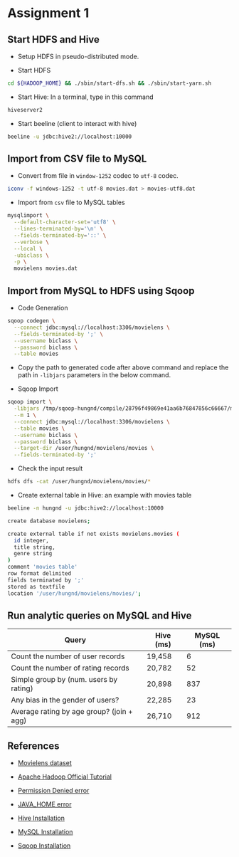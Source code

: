 # Assignment 1

## Start HDFS and Hive

* Setup HDFS in pseudo-distributed mode.

* Start HDFS

```bash
cd ${HADOOP_HOME} && ./sbin/start-dfs.sh && ./sbin/start-yarn.sh
```

* Start Hive: In a terminal, type in this command

```bash
hiveserver2
```

* Start beeline (client to interact with hive)

```bash
beeline -u jdbc:hive2://localhost:10000
```

## Import from CSV file to MySQL

* Convert from file in `window-1252` codec to `utf-8` codec.

```bash
iconv -f windows-1252 -t utf-8 movies.dat > movies-utf8.dat
```

* Import from `csv` file to MySQL tables

```bash
mysqlimport \
  --default-character-set='utf8' \
  --lines-terminated-by='\n' \
  --fields-terminated-by='::' \
  --verbose \
  --local \
  -ubiclass \
  -p \
  movielens movies.dat
```

## Import from MySQL to HDFS using Sqoop

* Code Generation

```bash
sqoop codegen \
  --connect jdbc:mysql://localhost:3306/movielens \
  --fields-terminated-by ';' \
  --username biclass \
  --password biclass \
  --table movies
```

* Copy the path to generated code after above command and replace the path in `-libjars` parameters in the below command.

* Sqoop Import

```bash
sqoop import \
  -libjars /tmp/sqoop-hungnd/compile/28796f49869e41aa6b76847856c66667/movies.jar \
  --m 1 \
  --connect jdbc:mysql://localhost:3306/movielens \
  --table movies \
  --username biclass \
  --password biclass \
  --target-dir /user/hungnd/movielens/movies \
  --fields-terminated-by ';'
```

* Check the input result

```bash
hdfs dfs -cat /user/hungnd/movielens/movies/*
```

* Create external table in Hive: an example with movies table

```bash
beeline -n hungnd -u jdbc:hive2://localhost:10000

create database movielens;

create external table if not exists movielens.movies (
  id integer,
  title string,
  genre string
)
comment 'movies table'
row format delimited
fields terminated by ';'
stored as textfile
location '/user/hungnd/movielens/movies/';
```

## Run analytic queries on MySQL and Hive

| Query                                     | Hive (ms) | MySQL (ms) |
| ----------------------------------------- | --------- | ---------- |
| Count the number of user records          | 19,458    | 6          |
| Count the number of rating records        | 20,782    | 52         |
| Simple group by (num. users by rating)    | 20,898    | 837        |
| Any bias in the gender of users?          | 22,285    | 23         |
| Average rating by age group? (join + agg) | 26,710    | 912        |

## References

* [Movielens dataset](https://grouplens.org/datasets/movielens/)

* [Apache Hadoop Official Tutorial](https://hadoop.apache.org/docs/stable/hadoop-project-dist/hadoop-common/SingleCluster.html#Standalone_Operation)

* [Permission Denied error](https://stackoverflow.com/questions/42756555/permission-denied-error-while-running-start-dfs-sh)

* [JAVA_HOME error](https://stackoverflow.com/questions/21533725/hadoop-2-2-0-fails-running-start-dfs-sh-with-error-java-home-is-not-set-and-cou)

* [Hive Installation](https://data-flair.training/blogs/apache-hive-installation/)

* [MySQL Installation](https://www.digitalocean.com/community/tutorials/how-to-install-mysql-on-ubuntu-20-04)

* [Sqoop Installation](https://juheck.gitbooks.io/hadoop-and-big-data/content/data-ingestion/data-ingestion/sqoop.html)
